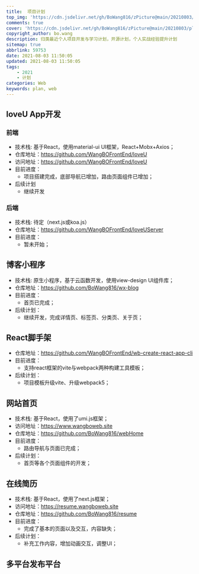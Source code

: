 ```yaml
---
title:  项目计划
top_img: 'https://cdn.jsdelivr.net/gh/BoWang816/zPicture@main/20210803/plan.png'
comments: true
cover: 'https://cdn.jsdelivr.net/gh/BoWang816/zPicture@main/20210803/plan.png'
copyright_author: bo.wang
description: 归类最近个人项目开发与学习计划，开源计划，个人实战经验提升计划
sitemap: true
abbrlink: 59753
date: 2021-08-03 11:50:05
updated: 2021-08-03 11:50:05
tags:
    - 2021
    - 计划
categories: Web
keywords: plan, web
---
```


## loveU App开发

### 前端
   - 技术栈: 基于React，使用material-ui UI框架，React+Mobx+Axios；
   - 仓库地址：https://github.com/WangBOFrontEnd/loveU
   - 访问地址：https://github.com/WangBOFrontEnd/loveU
   - 目前进度：
     - 项目搭建完成，底部导航已增加，路由页面组件已增加；
   - 后续计划
     - 继续开发
     
### 后端
   - 技术栈: 待定（next.js或koa.js）
   - 仓库地址：https://github.com/WangBOFrontEnd/loveUServer
   - 目前进度：
      - 暂未开始；
      
## 博客小程序
- 技术栈: 原生小程序，基于云函数开发，使用view-design UI组件库；
- 仓库地址：https://github.com/BoWang816/wx-blog
- 目前进度：
    - 首页已完成；
- 后续计划：
  - 继续开发，完成详情页、标签页、分类页、关于页；

## React脚手架

- 仓库地址：https://github.com/WangBOFrontEnd/wb-create-react-app-cli
- 目前进度：
  - 支持react框架的vite与webpack两种构建工具模板；
- 后续计划：
  - 项目模板升级vite、升级webpack5；

## 网站首页
- 技术栈: 基于React，使用了umi.js框架；
- 访问地址：https://www.wangboweb.site
- 仓库地址：https://github.com/BoWang816/webHome
- 目前进度：
    - 路由导航与页面已完成；
- 后续计划：
    - 首页等各个页面组件的开发；

## 在线简历
- 技术栈: 基于React，使用了next.js框架；
- 访问地址：https://resume.wangboweb.site
- 仓库地址：https://github.com/BoWang816/resume
- 目前进度：
    - 完成了基本的页面以及交互，内容缺失；
- 后续计划：
    - 补充工作内容，增加动画交互，调整UI；

## 多平台发布平台